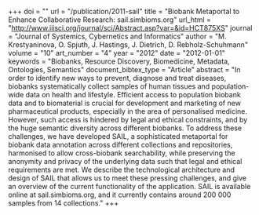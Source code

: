 +++
doi = ""
url = "/publication/2011-sail"
title = "Biobank Metaportal to Enhance Collaborative Research: sail.simbioms.org"
url_html = "http://www.iiisci.org/journal/sci/Abstract.asp?var=&id=HCT875XS"
journal = "Journal of Systemics, Cybernetics and Informatics"
author = "M. Krestyaninova, O. Spjuth, J. Hastings, J. Dietrich, D. Rebholz-Schuhmann"
volume = "10"
art_number = "4"
year = "2012"
date = "2012-01-01"
keywords = "Biobanks, Resource Discovery, Biomedicine, Metadata, Ontologies, Semantics"
document_bibtex_type = "Article"
abstract = "In order to identify new ways to prevent, diagnose and treat diseases, biobanks systematically collect samples of human tissues and population-wide data on health and lifestyle. Efficient access to population biobank data and to biomaterial is crucial for development and marketing of new pharmaceutical products, especially in the area of personalised medicine. However, such access is hindered by legal and ethical constraints, and by the huge semantic diversity across different biobanks. To address these challenges, we have developed SAIL, a sophisticated metaportal for biobank data annotation across different collections and repositories, harmonised to allow cross-biobank searchability, while preserving the anonymity and privacy of the underlying data such that legal and ethical requirements are met. We describe the technological architecture and design of SAIL that allows us to meet these pressing challenges, and give an overview of the current functionality of the application. SAIL is available online at sail.simbioms.org, and it currently contains around 200 000 samples from 14 collections."
+++
